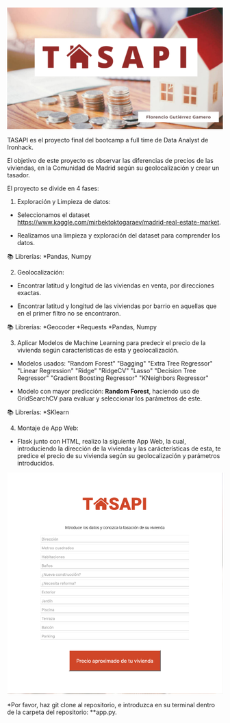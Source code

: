 ![tasapi](/static/images/1.png)




TASAPI es el proyecto final del bootcamp a full time de Data Analyst de Ironhack.

El objetivo de este proyecto es observar las diferencias de precios de las viviendas, en la Comunidad de Madrid según su geolocalización y crear un tasador.

El proyecto se divide en 4 fases:


1. Exploración y Limpieza de datos:

- Seleccionamos el dataset https://www.kaggle.com/mirbektoktogaraev/madrid-real-estate-market.

- Realizamos una limpieza y exploración del dataset para comprender los datos.

📚 Librerías: *Pandas, Numpy


2. Geolocalización:

- Encontrar latitud y longitud de las viviendas en venta, por direcciones exactas.

- Encontrar latitud y longitud de las viviendas por barrio en aquellas que en el primer filtro no se encontraron.


📚 Librerías: *Geocoder
              *Requests
              *Pandas, Numpy
              

3. Aplicar Modelos de Machine Learning para predecir el precio de la vivienda según características de esta y geolocalización.

  * Modelos usados: "Random Forest" 
                    "Bagging"
                    "Extra Tree Regressor"
                    "Linear Regression"
                    "Ridge"
                    "RidgeCV"
                    "Lasso"
                    "Decision Tree Regressor"
                    "Gradient Boosting Regressor" 
                    "KNeighbors Regressor"
  
  * Modelo con mayor predicción: **Random Forest**, haciendo uso de GridSearchCV para evaluar y seleccionar los parámetros de este.
  
📚 Librerías: *SKlearn
  

4. Montaje de App Web:

- Flask junto con HTML, realizo la siguiente App Web, la cual, introduciendo la dirección de la vivienda y las carácterísticas de esta, te predice el precio de su vivienda según su geolocalización y parámetros introducidos.


![tasapi](/static/images/app.png)



*Por favor, haz git clone al repositorio, e introduzca en su terminal dentro de la carpeta del repositorio: **app.py.

